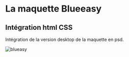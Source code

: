# La maquette Blueeasy

## Intégration html CSS

Intégration de la version desktop de la maquette en psd.

![blueasy](https://imgur.com/5T11QzQ)
